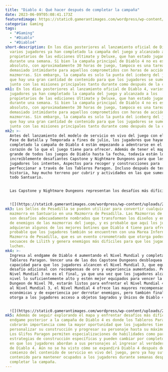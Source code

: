 ```yaml
---
title: "Diablo 4: Qué hacer después de completar la campaña"
date: 2023-06-09T05:08:41.173Z
featuredimage: https://static0.gamerantimages.com/wordpress/wp-content/uploads/2023/06/diablo-4_campaign.jpg?q=50&fit=contain&w=1140&h=&dpr=1.5
categoria: Gaming
tags:
  - "#Gaming"
  - "#Diablo"
  - "#Diablo4"
short-description: En los días posteriores al lanzamiento oficial de Diablo 4,
  varios jugadores ya han completado la campaña del juego y alcanzado a los
  propietarios de las ediciones Ultimate y Deluxe, que han estado jugando
  durante una semana. Si bien la campaña principal de Diablo 4 no es escasa en
  absoluto, con aproximadamente 30 horas de juego, tampoco es una tarea
  demasiado intimidante para aquellos comprometidos con horas de acción en
  mazmorras. Sin embargo, la campaña es solo la punta del iceberg del juego, ya
  que hay una gran cantidad de contenido para que los jugadores se sumerjan
  junto con las misiones principales tanto durante como después de la campaña.
mk1: En los días posteriores al lanzamiento oficial de Diablo 4, varios
  jugadores ya han completado la campaña del juego y alcanzado a los
  propietarios de las ediciones Ultimate y Deluxe, que han estado jugando
  durante una semana. Si bien la campaña principal de Diablo 4 no es escasa en
  absoluto, con aproximadamente 30 horas de juego, tampoco es una tarea
  demasiado intimidante para aquellos comprometidos con horas de acción en
  mazmorras. Sin embargo, la campaña es solo la punta del iceberg del juego, ya
  que hay una gran cantidad de contenido para que los jugadores se sumerjan
  junto con las misiones principales tanto durante como después de la campaña.
mk2: >-
  Antes del lanzamiento del modelo de servicio en vivo del juego con el primer
  Pase de Batalla y Temporada a fines de julio, los jugadores que hayan
  completado la campaña de Diablo 4 están empezando a adentrarse en el verdadero
  corazón de lo que el juego tiene para ofrecer. Además de tener el mapa más
  grande de todos los juegos de Diablo hasta la fecha, todavía están los
  increíblemente desafiantes Capstone y Nightmare Dungeons para que los
  jugadores los intenten, Aspectos para recoger y construcciones para
  perfeccionar a través de los Tableros Paragon. Incluso después de terminar la
  historia, hay mucho terreno por cubrir y actividades en las que sumergirse en
  todo Santuario.


  Las Capstone y Nightmare Dungeons representan los desafíos más difíciles de Diablo 4. Lo primero que los jugadores querrán hacer después de vencer la campaña es intentar las Capstone Dungeons recién desbloqueadas. Las Capstone Dungeons solo son accesibles después de completar la historia principal y son dos mazmorras masivas con un límite de nivel de 50 y 70 respectivamente. Cada mazmorra cuenta con jefes y botines únicos, incluidos algunos legendarios que cambian la forma de jugar y que la mayoría de los jugadores buscarán como parte de la progresión posterior al juego principal de Diablo 4. Completar una Capstone Dungeon desbloquea el Nivel Mundial 3, lo que permite a los jugadores recolectar Sellos de Pesadilla.


  ![](https://static0.gamerantimages.com/wordpress/wp-content/uploads/2023/04/diablo-4-nightmare-dungeons.jpg?q=50&fit=crop&w=1500&dpr=1.5)
mk3: Los Sellos de Pesadilla se pueden utilizar para convertir cualquier
  mazmorra en Santuario en una Mazmorra de Pesadilla. Las Mazmorras de Pesadilla
  son desafíos adecuadamente nombrados que transforman los diseños y encuentros
  de enemigos de las mazmorras del juego, y es probable que aquí los jugadores
  adquieran algunos de los mejores botines que Diablo 4 tiene para ofrecer. Es
  probable que los jugadores también se encuentren con una Marea Infernal en una
  Mazmorra de Pesadilla, que es un evento cronometrado que otorga poder a los
  secuaces de Lilith y genera enemigos más difíciles para que los jugadores
  luchen.
mk4: >-
  Ingresa al endgame de Diablo 4 aumentando el Nivel Mundial y completando los
  Tableros Paragon. Vencer una de las dos Capstone Dungeons desbloquea la
  capacidad para que los jugadores alcancen el Nivel Mundial 3, que equilibra el
  desafío adicional con recompensas de oro y experiencia aumentadas. Pero el
  Nivel Mundial 3 no es el final, ya que una vez que los jugadores alcancen un
  nivel lo suficientemente alto y estén mejor equipados para vencer la Capstone
  Dungeon de Nivel 70, estarán listos para enfrentar el Nivel Mundial 4. Similar
  al Nivel Mundial 3, el Nivel Mundial 4 ofrece las mayores recompensas
  económicas y de experiencia por derrotar enemigos, pero también finalmente
  otorga a los jugadores acceso a objetos Sagrados y Únicos de Diablo 4.


  ![](https://static0.gamerantimages.com/wordpress/wp-content/uploads/2023/06/diablo-4-endgame-lilith-paragon-boards.jpg?q=50&fit=crop&w=1500&dpr=1.5)
mk5: Además de seguir explorando el mapa y enfrentar desafíos más difíciles, el
  endgame posterior a la campaña de Diablo 4 es donde los Tableros Paragon
  cobrarán importancia como la mayor oportunidad que los jugadores tienen para
  personalizar su construcción y progresar su personaje hasta su máximo poder.
  Los Glifos Paragon permiten especializaciones de habilidades como parte de
  estrategias de construcción específicas y pueden cambiar por completo la forma
  en que los jugadores abordan a sus personajes al ingresar al verdadero endgame
  de Diablo 4. Aún no se ha visto cómo se expandirá Diablo 4 después del
  comienzo del contenido de servicio en vivo del juego, pero ya hay suficiente
  contenido para mantener ocupados a los jugadores durante semanas después de
  completar la campaña.
---
```


